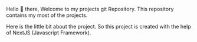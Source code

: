 Hello 👋 there, 
Welcome to my projects git Repository. This repository contains my most of the projects.

Here is the little bit about the project.
So this project is created with the help of NextJS (Javascript Framework).
